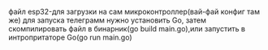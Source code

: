 файл esp32-для загрузки на сам микроконтроллер(вай-фай конфиг там же)
для запуска телеграмм нужно установить Go, затем скомпилировать файл в бинарник(go build main.go),или запустить в интропритаторе Go(go run main.go)

